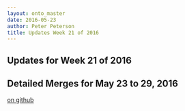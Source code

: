 ```yaml
---
layout: onto_master
date: 2016-05-23
author: Peter Peterson
title: Updates Week 21 of 2016
---
```

Updates for Week 21 of 2016
---------------------------

Detailed Merges for May 23 to 29, 2016
--------------------------------------
[on github](https://github.com/mantidproject/mantid/pulls?q=is%3Apr+merged%3A2016-05-24..2016-05-29)

